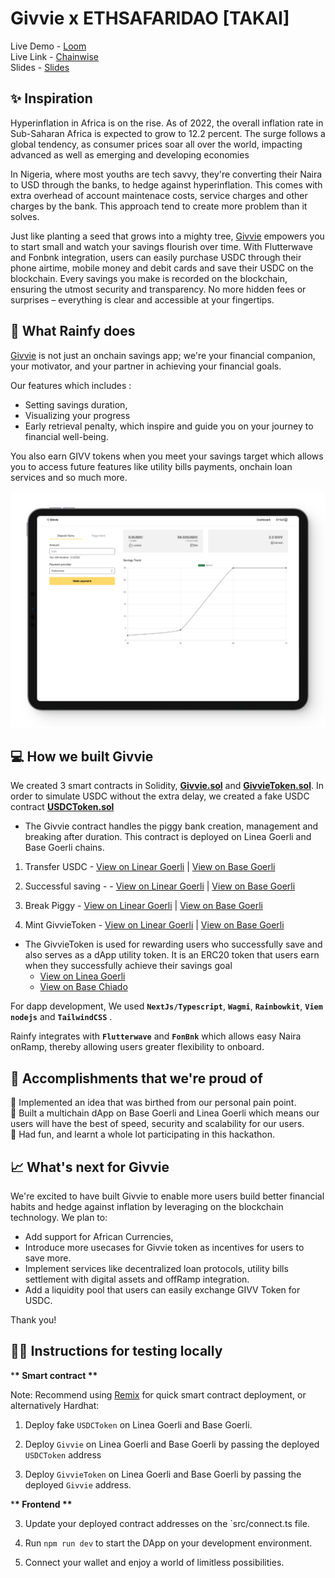 # Givvie x ETHSAFARIDAO [TAKAI]

Live Demo - [Loom](https://www.loom.com) <br />
Live Link - [Chainwise](https://givviedapp.vercel.app) <br />
Slides - [Slides](https://givviedapp.vercel.app/GivvieSlides.pdf)

## ✨ Inspiration

Hyperinflation in Africa is on the rise. As of 2022, the overall inflation rate in Sub-Saharan Africa is expected to grow to 12.2 percent. The surge follows a global tendency, as consumer prices soar all over the world, impacting advanced as well as emerging and developing economies

In Nigeria, where most youths are tech savvy, they're converting their Naira to USD through the banks, to hedge against hyperinflation. This comes with extra overhead of account maintenace costs, service charges and other charges by the bank. This approach tend to create more problem than it solves.

Just like planting a seed that grows into a mighty tree, [Givvie](https://givviedapp.vercel.app) empowers you to start small and watch your savings flourish over time. With Flutterwave and Fonbnk integration, users can easily purchase USDC through their phone airtime, mobile money and debit cards and save their USDC on the blockchain. Every savings you make is recorded on the blockchain, ensuring the utmost security and transparency. No more hidden fees or surprises – everything is clear and accessible at your fingertips.

## 🍰 What Rainfy does

[Givvie](https://givviedapp.vercel.app) is not just an onchain savings app; we're your financial companion, your motivator, and your partner in achieving your financial goals.

Our features which includes :

- Setting savings duration,
- Visualizing your progress
- Early retrieval penalty, which inspire and guide you on your journey to financial well-being.

You also earn GIVV tokens when you meet your savings target which allows you to access future features like utility bills payments, onchain loan services and so much more.

![Givvie Dashboard](/public/img/preview.png)

## 💻 How we built Givvie

We created 3 smart contracts in Solidity, [**Givvie.sol**](https://github.com/iamendy/rainfy/blob/main/contracts/Rainfy.sol) and [**GivvieToken.sol**](https://github.com/iamendy/rainfy/blob/main/contracts/RainfyToken.sol). In order to simulate USDC without the extra delay, we created a fake USDC contract [**USDCToken.sol**](https://github.com/iamendy/Givvie/blob/main/contract/USDCToken.sol)

- The Givvie contract handles the piggy bank creation, management and breaking after duration. This contract is deployed on Linea Goerli and Base Goerli chains.

1. Transfer USDC - [View on Linear Goerli](https://) | [View on Base Goerli](https://)

2. Successful saving - - [View on Linear Goerli](https://) | [View on Base Goerli](https://)

3. Break Piggy - [View on Linear Goerli](https://) | [View on Base Goerli](https://)

4. Mint GivvieToken - [View on Linear Goerli](https://) | [View on Base Goerli](https://)

- The GivvieToken is used for rewarding users who successfully save and also serves as a dApp utility token. It is an ERC20 token that users earn when they successfully achieve their savings goal
  - [View on Linea Goerli](https://)
  - [View on Base Chiado](https://)

For dapp development, We used **`NextJs/Typescript`**, **`Wagmi`**, **`Rainbowkit`**, **`Viem`** **`nodejs`** and **`TailwindCSS`** .

Rainfy integrates with **`Flutterwave`** and **`FonBnk`** which allows easy Naira onRamp, thereby allowing users greater flexibility to onboard.

## 🚀 Accomplishments that we're proud of

🍥 Implemented an idea that was birthed from our personal pain point.<br />
🍥 Built a multichain dApp on Base Goerli and Linea Goerli which means our users will have the best of speed, security and scalability for our users. <br />
🍥 Had fun, and learnt a whole lot participating in this hackathon. <br />

## 📈 What's next for Givvie

We're excited to have built Givvie to enable more users build better financial habits and hedge against inflation by leveraging on the blockchain technology. We plan to:

- Add support for African Currencies,
- Introduce more usecases for Givvie token as incentives for users to save more.
- Implement services like decentralized loan protocols, utility bills settlement with digital assets and offRamp integration.
- Add a liquidity pool that users can easily exchange GIVV Token for USDC.

Thank you!

## 🧑‍💻 Instructions for testing locally

\***\* Smart contract \*\***

Note: Recommend using [Remix](https://remix.ethereum.org) for quick smart contract deployment, or alternatively Hardhat:

1. Deploy fake `USDCToken` on Linea Goerli and Base Goerli.

1. Deploy `Givvie` on Linea Goerli and Base Goerli by passing the deployed `USDCToken` address

1. Deploy `GivvieToken` on Linea Goerli and Base Goerli by passing the deployed `Givvie` address.

\***\* Frontend \*\***

3. Update your deployed contract addresses on the `src/connect.ts file.

4. Run `npm run dev` to start the DApp on your development environment.

5. Connect your wallet and enjoy a world of limitless possibilities.
